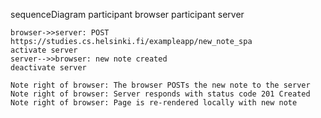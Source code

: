 sequenceDiagram
    participant browser
    participant server

    browser->>server: POST https://studies.cs.helsinki.fi/exampleapp/new_note_spa
    activate server
    server-->>browser: new note created
    deactivate server

    Note right of browser: The browser POSTs the new note to the server
    Note right of browser: Server responds with status code 201 Created
    Note right of browser: Page is re-rendered locally with new note